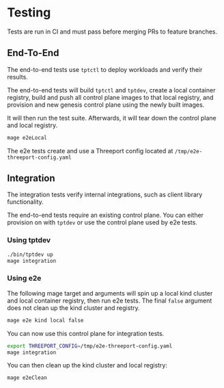 # Testing

Tests are run in CI and must pass before merging PRs to feature branches.

## End-To-End

The end-to-end tests use `tptctl` to deploy workloads and verify their results.

The end-to-end tests will build `tptctl` and `tptdev`, create a local container
registry, build and push all control plane images to that local registry, and
provision and new genesis control plane using the newly built images.

It will then run the test suite.  Afterwards, it will tear down the control
plane and local registry.

```bash
mage e2eLocal
```

The e2e tests create and use a Threeport config located at `/tmp/e2e-threeport-config.yaml`

## Integration

The integration tests verify internal integrations, such as client library
functionality.

The end-to-end tests require an existing control plane.  You can either
provision on with `tptdev` or use the control plane used by e2e tests.

### Using tptdev

```bash
./bin/tptdev up
mage integration
```

### Using e2e

The following mage target and arguments will spin up a local kind cluster and
local container registry, then run e2e tests.  The final `false` argument does
not clean up the kind cluster and registry.

```bash
mage e2e kind local false
```

You can now use this control plane for integration tests.

```bash
export THREEPORT_CONFIG=/tmp/e2e-threeport-config.yaml
mage integration
```

You can then clean up the kind cluster and local registry:

```bash
mage e2eClean
```

